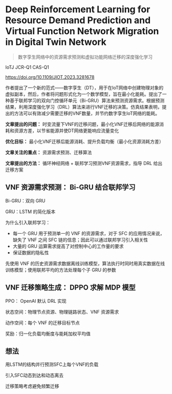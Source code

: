 # Deep Reinforcement Learning for Resource Demand Prediction and Virtual Function Network Migration in Digital Twin Network

> 数字孪生网络中的资源需求预测和虚拟功能网络迁移的深度强化学习

IoTJ JCR-Q1 CAS-Q1

https://doi.org/10.1109/JIOT.2023.3281678

作者提出了一个新的范式——数字孪生（DT），用于在IoT网络中创建物理对象的虚拟副本，然后，作者将问题形式化为一个数学模型，旨在最小化能耗。提出了一种基于联邦学习的双向门控循环单元（Bi-GRU）算法来预测资源需求。根据预测结果，利用深度强化学习（DRL）算法来进行VNF迁移的决策。仿真结果表明，提出的方法可以有效减少需要迁移的VNF数量，并节约数字孪生IoT网络的能耗。

**文章提出的问题：** 时变流量下VNF的迁移问题，最小化VNF迁移后网络的能源消耗和资源方差，以节省能源并使DT网络更能响应流量变化

**优化目标：** 最小化VNF迁移后能源消耗、提升负载均衡（最小化资源消耗方差）

**文章关注的重点：** 资源需求预测、迁移算法

**文章提出的方法：** 循环神经网络 + 联邦学习预测VNF资源需求，指导 DRL 给出迁移方案

## VNF 资源需求预测： Bi-GRU 结合联邦学习

Bi-GRU：双向 GRU

GRU：LSTM 的简化版本

为什么引入联邦学习：

* 每一个 GRU 用于预测单一的 VNF 的资源需求，对于 SFC 的应用情况来说，缺失了 VNF 之间 SFC 链的信息；因此可以通过联邦学习引入相关性
* 大量的 GRU 运算需求提高了对控制中心的工作量的要求
* 保证数据的隐私性

先使用 VNF 的历史资源需求数据离线训练模型，算法执行时同时用真实数据在线训练模型；使用联邦平均的方法处理每个子 GRU 的参数

## VNF 迁移策略生成： DPPO 求解 MDP 模型

PPO： OpenAI 默认 DRL 实现

状态空间：物理节点资源、物理链路状态、VNF 资源需求

动作空间：每个 VNF 的迁移目标节点

奖励：归一化负载均衡度与能耗加权平均值


## 想法

用LSTM的结构并行预测SFC上每个VNF的负载

引入SFC动态到达和动态离去

迁移策略考虑避免频繁迁移